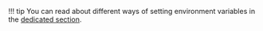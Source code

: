 !!! tip
    You can read about different ways of setting environment variables in the [dedicated section](/self-hosting/environment-variables#set-environment-variables).
